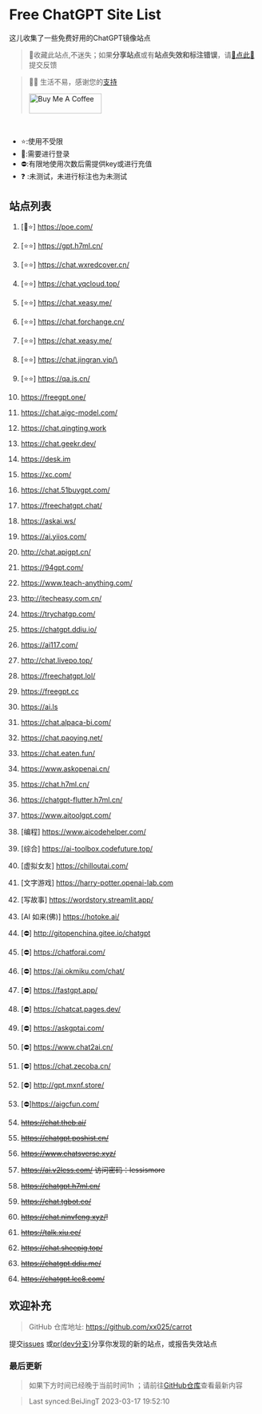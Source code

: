# Free ChatGPT Site List

这儿收集了一些免费好用的ChatGPT镜像站点
> 🤭收藏此站点,不迷失；如果**分享站点**或有**站点失效和标注错误**，请[🌺点此🌺](https://github.com/xx025/carrot/issues)提交反馈

> 🧡🧡 生活不易，感谢您的[支持](https://xx025.github.io/pages/zs/)
> 
><a href="https://xx025.github.io/pages/zs/" target="_blank"><img src="https://cdn.buymeacoffee.com/buttons/v2/default-blue.png" alt="Buy Me A Coffee" style="height: 40px !important;width: 145px !important;" ></a>

<br/>

- ⭐:使用不受限
- 🔑:需要进行登录
- ⛔:有限地使用次数后需提供key或进行充值
- ❓ :未测试，未进行标注也为未测试

## 站点列表

1. [🔑⭐] https://poe.com/

2. [⭐⭐] https://gpt.h7ml.cn/

3. [⭐⭐] https://chat.wxredcover.cn/

4. [⭐⭐] https://chat.yqcloud.top/

5. [⭐⭐] https://chat.xeasy.me/

6. [⭐⭐] https://chat.forchange.cn/

7. [⭐⭐] https://chat.xeasy.me/

8. [⭐⭐] https://chat.jingran.vip/\

9. [⭐⭐] https://qa.js.cn/

10. https://freegpt.one/

11. https://chat.aigc-model.com/

12. https://chat.qingting.work

13. https://chat.geekr.dev/

14. https://desk.im

15. https://xc.com/

16. https://chat.51buygpt.com/

17. https://freechatgpt.chat/

18. https://askai.ws/

19. https://ai.yiios.com/

20. http://chat.apigpt.cn/

21. https://94gpt.com/

22. https://www.teach-anything.com/

23. http://itecheasy.com.cn/

24. https://trychatgp.com/

25. https://chatgpt.ddiu.io/

26. https://ai117.com/

27. http://chat.livepo.top/

28. https://freechatgpt.lol/

29. https://freegpt.cc

30. https://ai.ls

31. https://chat.alpaca-bi.com/

32. https://chat.paoying.net/

33. https://chat.eaten.fun/

34. https://www.askopenai.cn/

35. https://chat.h7ml.cn/

36. https://chatgpt-flutter.h7ml.cn/

37. https://www.aitoolgpt.com/

38. [编程] https://www.aicodehelper.com/

39. [综合] https://ai-toolbox.codefuture.top/

40. [虚拟女友] https://chilloutai.com/

41. [文字游戏] https://harry-potter.openai-lab.com

42. [写故事] https://wordstory.streamlit.app/

43. [AI 如来(佛)] https://hotoke.ai/

44. [⛔]  http://gitopenchina.gitee.io/chatgpt

45. [⛔] https://chatforai.com/

46. [⛔] https://ai.okmiku.com/chat/

47. [⛔] https://fastgpt.app/

48. [⛔] https://chatcat.pages.dev/

49. [⛔] https://askgptai.com/

50. [⛔] https://www.chat2ai.cn/

51. [⛔] https://chat.zecoba.cn/

52. [⛔] http://gpt.mxnf.store/

53. [⛔]https://aigcfun.com/

54. ~~https://chat.theb.ai/~~

55. ~~https://chatgpt.poshist.cn/~~

56. ~~https://www.chatsverse.xyz/~~

57. ~~https://ai.v2less.com/ 访问密码：lessismore~~

58. ~~https://chatgpt.h7ml.cn/~~

59. ~~https://chat.tgbot.co/~~

60. ~~https://chat.ninvfeng.xyz/!~~

61. ~~https://talk.xiu.ee/~~

62. ~~https://chat.sheepig.top/~~

63. ~~https://chatgpt.ddiu.me/~~

64. ~~https://chatgpt.lcc8.com/~~

## 欢迎补充

> GitHub 仓库地址: https://github.com/xx025/carrot

提交[issues](https://github.com/xx025/carrot/issues)
或[pr(dev分支)](https://github.com/xx025/carrot/blob/dev/develop.md#向dev分支提交更改)分享你发现的新的站点，或报告失效站点

### 最后更新

> 如果下方时间已经晚于当前时间1h ；请前往[GitHub仓库](https://github.com/xx025/carrot)查看最新内容
> 

>Last synced:BeiJingT 2023-03-17 19:52:10
